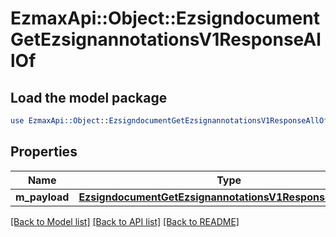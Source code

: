 # EzmaxApi::Object::EzsigndocumentGetEzsignannotationsV1ResponseAllOf

## Load the model package
```perl
use EzmaxApi::Object::EzsigndocumentGetEzsignannotationsV1ResponseAllOf;
```

## Properties
Name | Type | Description | Notes
------------ | ------------- | ------------- | -------------
**m_payload** | [**EzsigndocumentGetEzsignannotationsV1ResponseMPayload**](EzsigndocumentGetEzsignannotationsV1ResponseMPayload.md) |  | 

[[Back to Model list]](../README.md#documentation-for-models) [[Back to API list]](../README.md#documentation-for-api-endpoints) [[Back to README]](../README.md)


